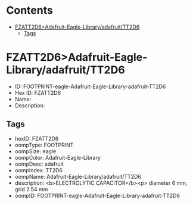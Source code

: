 



Contents
========

* [FZATT2D6>Adafruit-Eagle-Library/adafruit/TT2D6](#fzatt2d6adafruit-eagle-libraryadafruittt2d6)
	* [Tags](#tags)

# FZATT2D6>Adafruit-Eagle-Library/adafruit/TT2D6

- ID: FOOTPRINT-eagle-Adafruit-Eagle-Library-adafruit-TT2D6
- Hex ID: FZATT2D6
- Name: 
- Description: 

## Tags

- hexID: FZATT2D6
- oompType: FOOTPRINT
- oompSize: eagle
- oompColor: Adafruit-Eagle-Library
- oompDesc: adafruit
- oompIndex: TT2D6
- oompName: Adafruit-Eagle-Library/adafruit/TT2D6
- description: &lt;b&gt;ELECTROLYTIC CAPACITOR&lt;/b&gt;&lt;p&gt;
diameter 6 mm, grid 2.54 mm
- oompID: FOOTPRINT-eagle-Adafruit-Eagle-Library-adafruit-TT2D6
